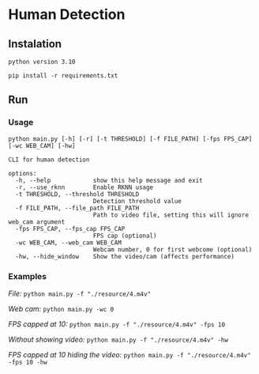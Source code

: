 
# Human Detection

## Instalation

`python version 3.10`

`pip install -r requirements.txt`


## Run

### Usage

```
python main.py [-h] [-r] [-t THRESHOLD] [-f FILE_PATH] [-fps FPS_CAP] [-wc WEB_CAM] [-hw]

CLI for human detection

options:
  -h, --help            show this help message and exit
  -r, --use_rknn        Enable RKNN usage
  -t THRESHOLD, --threshold THRESHOLD
                        Detection threshold value
  -f FILE_PATH, --file_path FILE_PATH
                        Path to video file, setting this will ignore web_cam argument
  -fps FPS_CAP, --fps_cap FPS_CAP
                        FPS cap (optional)
  -wc WEB_CAM, --web_cam WEB_CAM
                        Webcam number, 0 for first webcome (optional)
  -hw, --hide_window    Show the video/cam (affects performance)
```

### Examples

*File:* `python main.py -f "./resource/4.m4v" `

*Web cam:* `python main.py -wc 0`

*FPS capped at 10:* `python main.py -f "./resource/4.m4v" -fps 10`

*Without showing video:* `python main.py -f "./resource/4.m4v" -hw`

*FPS capped at 10 hiding the video:* `python main.py -f "./resource/4.m4v" -fps 10 -hw`

